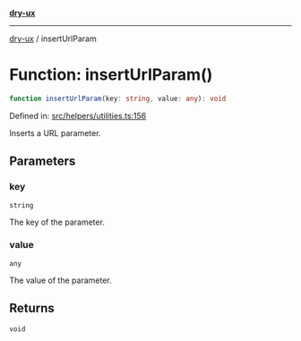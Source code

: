 [**dry-ux**](../README.md)

***

[dry-ux](../README.md) / insertUrlParam

# Function: insertUrlParam()

```ts
function insertUrlParam(key: string, value: any): void
```

Defined in: [src/helpers/utilities.ts:156](https://github.com/navedr/dry-ux/blob/3bb4f59fc510052cb6c7925e1f6422bb71eb4aa4/src/helpers/utilities.ts#L156)

Inserts a URL parameter.

## Parameters

### key

`string`

The key of the parameter.

### value

`any`

The value of the parameter.

## Returns

`void`
